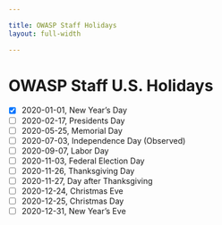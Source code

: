 ```yaml
---

title: OWASP Staff Holidays
layout: full-width

---
```


# OWASP Staff U.S. Holidays

- [x] 2020-01-01, New Year’s Day
- [ ] 2020-02-17, Presidents Day
- [ ] 2020-05-25, Memorial Day
- [ ] 2020-07-03, Independence Day (Observed)
- [ ] 2020-09-07, Labor Day
- [ ] 2020-11-03, Federal Election Day
- [ ] 2020-11-26, Thanksgiving Day
- [ ] 2020-11-27, Day after Thanksgiving
- [ ] 2020-12-24, Christmas Eve
- [ ] 2020-12-25, Christmas Day
- [ ] 2020-12-31, New Year’s Eve
